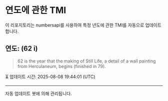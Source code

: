 
# 연도에 관한 TMI

이 리포지토리는 numbersapi를 사용하여 특정 년도에 관한 TMI를 자동으로 업데이트합니다.

## 연도: (62 i)
> 62 is the year that the making of Still Life, a detail of a wall painting from Herculaneum, begins (finished in 79).

⏳ 업데이트 시간: 2025-08-08 19:44:01 (UTC)

---
자동 업데이트 봇에 의해 관리됩니다.
